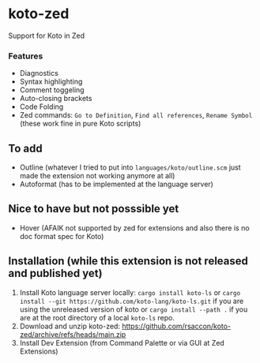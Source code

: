 # koto-zed
Support for Koto in Zed

### Features
- Diagnostics
- Syntax highlighting
- Comment toggeling
- Auto-closing brackets
- Code Folding
- Zed commands: `Go to Definition`, `Find all references`, `Rename Symbol` (these work fine in pure Koto scripts)

## To add
- Outline (whatever I tried to put into `languages/koto/outline.scm` just made the extension not working anymore at all)
- Autoformat (has to be implemented at the language server)

## Nice to have but not posssible yet
- Hover (AFAIK not supported by zed for extensions and also there is no doc format spec for Koto)

## Installation (while this extension is not released and published yet)
1. Install Koto language server locally: `cargo install koto-ls` or `cargo install --git https://github.com/koto-lang/koto-ls.git` if you are using the unreleased version of koto or `cargo install --path .` if you are at the root directory of a local `koto-ls` repo.
2. Download and unzip koto-zed: https://github.com/rsaccon/koto-zed/archive/refs/heads/main.zip
4. Install Dev Extension (from Command Palette or via GUI at Zed Extensions)
